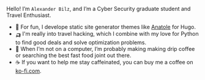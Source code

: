 Hello! I’m `Alexander Bilz`, and I’m a Cyber Security graduate student and Travel Enthusiast.

- 🌈 For fun, I develope static site generator themes like [Anatole](https://github.com/lxndrblz/anatole) for Hugo.
- 🛺 I'm really into travel hacking, which I combine with my love for Python to find good deals and solve optimization problems.
- 🍱 When I’m not on a computer, I’m probably making making drip coffee or searching the best fast food joint out there.
- ☕ If you want to help me stay caffeinated, you can buy me a coffee on [ko-fi.com](https://ko-fi.com/lxndrblz).


